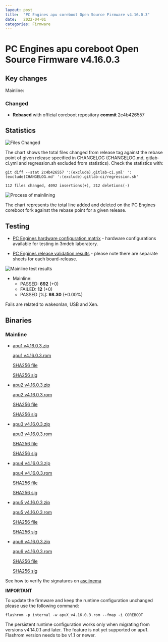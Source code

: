 ```yaml
---
layout: post
title:  "PC Engines apu coreboot Open Source Firmware v4.16.0.3"
date:   2022-04-01
categories: Firmware
---
```


# PC Engines apu coreboot Open Source Firmware v4.16.0.3

## Key changes

Mainline:

### Changed

- **Rebased** with official coreboot repository **commit** 2c4b426557

## Statistics

![Files Changed](https://cloud.3mdeb.com/index.php/s/ziB7wSHdWNTgPGe/preview)

The chart shows the total files changed from release tag against the rebase
point of given release specified in CHANGELOG (CHANGELOG.md, gitlab-ci.yml
and regression.sh excluded from statistics). Check the statistics with:

```
git diff --stat 2c4b426557 ':(exclude).gitlab-ci.yml' ':(exclude)CHANGELOG.md' ':(exclude).gitlab-ci/regression.sh'
```

`112 files changed, 4092 insertions(+), 212 deletions(-)`

![Process of mainlining](https://cloud.3mdeb.com/index.php/s/4PgY6goEen8DXnz/preview)

The chart represents the total line added and deleted on the PC Engines
coreboot fork against the rebase point for a given release.

## Testing

* [PC Engines hardware configuration matrix](https://cloud.3mdeb.com/index.php/s/4n9rT4yMsKezHsR/preview) -
  hardware configurations available for testing in 3mdeb laboratory.

* [PC Engines release validation results](https://docs.google.com/spreadsheets/d/1_uRhVo9eYeZONnelymonYp444zYHT_Q_qmJEJ8_XqJc/edit#gid=0) -
  please note there are separate sheets for each board-release.

![Mainline test results](https://cloud.3mdeb.com/index.php/s/yTPqNXxBEEDdQ8R/preview)

* Mainline:
  * PASSED: **692** (+0)
  * FAILED: **12** (+0)
  * PASSED [%]: **98.30** (+0.00%)

Fails are related to wakeonlan, USB and Xen.

## Binaries

### Mainline

* [apu1 v4.16.0.3.zip](https://3mdeb.com/open-source-firmware/pcengines/apu1/apu1_v4.16.0.3.zip)

  [apu1 v4.16.0.3.rom](https://3mdeb.com/open-source-firmware/pcengines/apu1/apu1_v4.16.0.3.rom)

  [SHA256 file](https://3mdeb.com/open-source-firmware/pcengines/apu1/apu1_v4.16.0.3.SHA256)

  [SHA256 sig](https://3mdeb.com/open-source-firmware/pcengines/apu1/apu1_v4.16.0.3.SHA256.sig)

* [apu2 v4.16.0.3.zip](https://3mdeb.com/open-source-firmware/pcengines/apu2/apu2_v4.16.0.3.zip)

  [apu2 v4.16.0.3.rom](https://3mdeb.com/open-source-firmware/pcengines/apu2/apu2_v4.16.0.3.rom)

  [SHA256 file](https://3mdeb.com/open-source-firmware/pcengines/apu2/apu2_v4.16.0.3.SHA256)

  [SHA256 sig](https://3mdeb.com/open-source-firmware/pcengines/apu2/apu2_v4.16.0.3.SHA256.sig)

* [apu3 v4.16.0.3.zip](https://3mdeb.com/open-source-firmware/pcengines/apu3/apu3_v4.16.0.3.zip)

  [apu3 v4.16.0.3.rom](https://3mdeb.com/open-source-firmware/pcengines/apu3/apu3_v4.16.0.3.rom)

  [SHA256 file](https://3mdeb.com/open-source-firmware/pcengines/apu3/apu3_v4.16.0.3.SHA256)

  [SHA256 sig](https://3mdeb.com/open-source-firmware/pcengines/apu3/apu3_v4.16.0.3.SHA256.sig)

* [apu4 v4.16.0.3.zip](https://3mdeb.com/open-source-firmware/pcengines/apu4/apu4_v4.16.0.3.zip)

  [apu4 v4.16.0.3.rom](https://3mdeb.com/open-source-firmware/pcengines/apu4/apu4_v4.16.0.3.rom)

  [SHA256 file](https://3mdeb.com/open-source-firmware/pcengines/apu4/apu4_v4.16.0.3.SHA256)

  [SHA256 sig](https://3mdeb.com/open-source-firmware/pcengines/apu4/apu4_v4.16.0.3.SHA256.sig)

* [apu5 v4.16.0.3.zip](https://3mdeb.com/open-source-firmware/pcengines/apu5/apu5_v4.16.0.3.zip)

  [apu5 v4.16.0.3.rom](https://3mdeb.com/open-source-firmware/pcengines/apu5/apu5_v4.16.0.3.rom)

  [SHA256 file](https://3mdeb.com/open-source-firmware/pcengines/apu5/apu5_v4.16.0.3.SHA256)

  [SHA256 sig](https://3mdeb.com/open-source-firmware/pcengines/apu5/apu5_v4.16.0.3.SHA256.sig)

* [apu6 v4.16.0.3.zip](https://3mdeb.com/open-source-firmware/pcengines/apu6/apu6_v4.16.0.3.zip)

  [apu6 v4.16.0.3.rom](https://3mdeb.com/open-source-firmware/pcengines/apu6/apu6_v4.16.0.3.rom)

  [SHA256 file](https://3mdeb.com/open-source-firmware/pcengines/apu6/apu6_v4.16.0.3.SHA256)

  [SHA256 sig](https://3mdeb.com/open-source-firmware/pcengines/apu6/apu6_v4.16.0.3.SHA256.sig)

See how to verify the signatures on [asciinema](https://asciinema.org/a/475909)

**IMPORTANT**

To update the firmware and keep the runtime configuration unchanged please
use the following command:

```
flashrom -p internal -w apuX_v4.16.0.3.rom --fmap -i COREBOOT
```

The persistent runtime configuration works only when migrating from versions
v4.14.0.1 and later. The feature is not yet supported on apu1. Flashrom version
needs to be v1.1 or newer.
